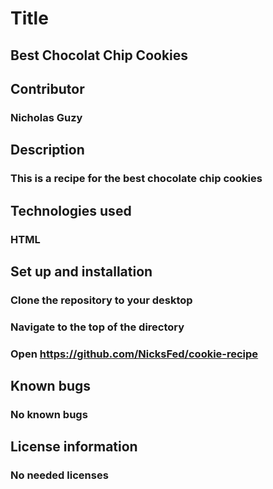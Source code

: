 # Title
## Best Chocolat Chip Cookies

## Contributor 
### Nicholas Guzy

## Description
### This is a recipe for the best chocolate chip cookies

## Technologies used
### HTML

## Set up and installation
### Clone the repository to your desktop
### Navigate to the top of the directory
### Open https://github.com/NicksFed/cookie-recipe

## Known bugs
### No known bugs

## License information
### No needed licenses